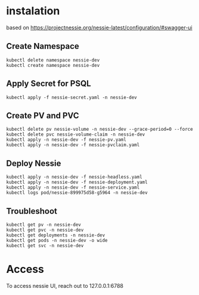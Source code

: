 # instalation
based on https://projectnessie.org/nessie-latest/configuration/#swagger-ui

## Create Namespace
```
kubectl delete namespace nessie-dev
kubectl create namespace nessie-dev
```

## Apply Secret for PSQL
```
kubectl apply -f nessie-secret.yaml -n nessie-dev
```

## Create PV and PVC
```
kubectl delete pv nessie-volume -n nessie-dev --grace-period=0 --force
kubectl delete pvc nessie-volume-claim -n nessie-dev
kubectl apply -n nessie-dev -f nessie-pv.yaml
kubectl apply -n nessie-dev -f nessie-pvclaim.yaml
```

## Deploy Nessie
```
kubectl apply -n nessie-dev -f nessie-headless.yaml
kubectl apply -n nessie-dev -f nessie-deployment.yaml
kubectl apply -n nessie-dev -f nessie-service.yaml
kubectl logs pod/nessie-899975d58-g5964 -n nessie-dev
```

## Troubleshoot
```
kubectl get pv -n nessie-dev
kubectl get pvc -n nessie-dev
kubectl get deployments -n nessie-dev
kubectl get pods -n nessie-dev -o wide
kubectl get svc -n nessie-dev
```

# Access
To access nessie UI, reach out to 127.0.0.1:6788